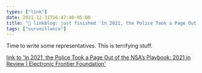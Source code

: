 ```yaml
---
types: ["link"]
date: 2021-12-31T16:47:40-05:00
title: "🔗 linkblog: just finished 'In 2021, the Police Took a Page Out of the NSA’s Playbook: 2021 in Review | Electronic Frontier Foundation'"
tags: ["surveillance"]
---
```

Time to write some representatives. This is terrifying stuff.
 
[link to 'In 2021, the Police Took a Page Out of the NSA’s Playbook: 2021 in Review | Electronic Frontier Foundation'](https://www.eff.org/deeplinks/2021/12/2021-police-took-page-out-nsas-playbook)
